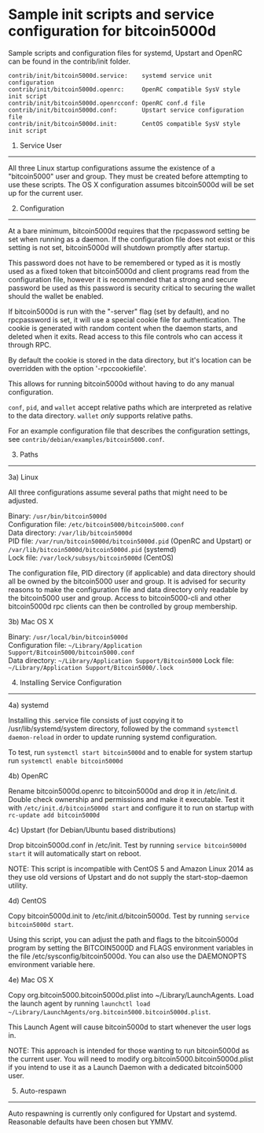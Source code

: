 Sample init scripts and service configuration for bitcoin5000d
==========================================================

Sample scripts and configuration files for systemd, Upstart and OpenRC
can be found in the contrib/init folder.

    contrib/init/bitcoin5000d.service:    systemd service unit configuration
    contrib/init/bitcoin5000d.openrc:     OpenRC compatible SysV style init script
    contrib/init/bitcoin5000d.openrcconf: OpenRC conf.d file
    contrib/init/bitcoin5000d.conf:       Upstart service configuration file
    contrib/init/bitcoin5000d.init:       CentOS compatible SysV style init script

1. Service User
---------------------------------

All three Linux startup configurations assume the existence of a "bitcoin5000" user
and group.  They must be created before attempting to use these scripts.
The OS X configuration assumes bitcoin5000d will be set up for the current user.

2. Configuration
---------------------------------

At a bare minimum, bitcoin5000d requires that the rpcpassword setting be set
when running as a daemon.  If the configuration file does not exist or this
setting is not set, bitcoin5000d will shutdown promptly after startup.

This password does not have to be remembered or typed as it is mostly used
as a fixed token that bitcoin5000d and client programs read from the configuration
file, however it is recommended that a strong and secure password be used
as this password is security critical to securing the wallet should the
wallet be enabled.

If bitcoin5000d is run with the "-server" flag (set by default), and no rpcpassword is set,
it will use a special cookie file for authentication. The cookie is generated with random
content when the daemon starts, and deleted when it exits. Read access to this file
controls who can access it through RPC.

By default the cookie is stored in the data directory, but it's location can be overridden
with the option '-rpccookiefile'.

This allows for running bitcoin5000d without having to do any manual configuration.

`conf`, `pid`, and `wallet` accept relative paths which are interpreted as
relative to the data directory. `wallet` *only* supports relative paths.

For an example configuration file that describes the configuration settings,
see `contrib/debian/examples/bitcoin5000.conf`.

3. Paths
---------------------------------

3a) Linux

All three configurations assume several paths that might need to be adjusted.

Binary:              `/usr/bin/bitcoin5000d`  
Configuration file:  `/etc/bitcoin5000/bitcoin5000.conf`  
Data directory:      `/var/lib/bitcoin5000d`  
PID file:            `/var/run/bitcoin5000d/bitcoin5000d.pid` (OpenRC and Upstart) or `/var/lib/bitcoin5000d/bitcoin5000d.pid` (systemd)  
Lock file:           `/var/lock/subsys/bitcoin5000d` (CentOS)  

The configuration file, PID directory (if applicable) and data directory
should all be owned by the bitcoin5000 user and group.  It is advised for security
reasons to make the configuration file and data directory only readable by the
bitcoin5000 user and group.  Access to bitcoin5000-cli and other bitcoin5000d rpc clients
can then be controlled by group membership.

3b) Mac OS X

Binary:              `/usr/local/bin/bitcoin5000d`  
Configuration file:  `~/Library/Application Support/Bitcoin5000/bitcoin5000.conf`  
Data directory:      `~/Library/Application Support/Bitcoin5000`
Lock file:           `~/Library/Application Support/Bitcoin5000/.lock`

4. Installing Service Configuration
-----------------------------------

4a) systemd

Installing this .service file consists of just copying it to
/usr/lib/systemd/system directory, followed by the command
`systemctl daemon-reload` in order to update running systemd configuration.

To test, run `systemctl start bitcoin5000d` and to enable for system startup run
`systemctl enable bitcoin5000d`

4b) OpenRC

Rename bitcoin5000d.openrc to bitcoin5000d and drop it in /etc/init.d.  Double
check ownership and permissions and make it executable.  Test it with
`/etc/init.d/bitcoin5000d start` and configure it to run on startup with
`rc-update add bitcoin5000d`

4c) Upstart (for Debian/Ubuntu based distributions)

Drop bitcoin5000d.conf in /etc/init.  Test by running `service bitcoin5000d start`
it will automatically start on reboot.

NOTE: This script is incompatible with CentOS 5 and Amazon Linux 2014 as they
use old versions of Upstart and do not supply the start-stop-daemon utility.

4d) CentOS

Copy bitcoin5000d.init to /etc/init.d/bitcoin5000d. Test by running `service bitcoin5000d start`.

Using this script, you can adjust the path and flags to the bitcoin5000d program by
setting the BITCOIN5000D and FLAGS environment variables in the file
/etc/sysconfig/bitcoin5000d. You can also use the DAEMONOPTS environment variable here.

4e) Mac OS X

Copy org.bitcoin5000.bitcoin5000d.plist into ~/Library/LaunchAgents. Load the launch agent by
running `launchctl load ~/Library/LaunchAgents/org.bitcoin5000.bitcoin5000d.plist`.

This Launch Agent will cause bitcoin5000d to start whenever the user logs in.

NOTE: This approach is intended for those wanting to run bitcoin5000d as the current user.
You will need to modify org.bitcoin5000.bitcoin5000d.plist if you intend to use it as a
Launch Daemon with a dedicated bitcoin5000 user.

5. Auto-respawn
-----------------------------------

Auto respawning is currently only configured for Upstart and systemd.
Reasonable defaults have been chosen but YMMV.
